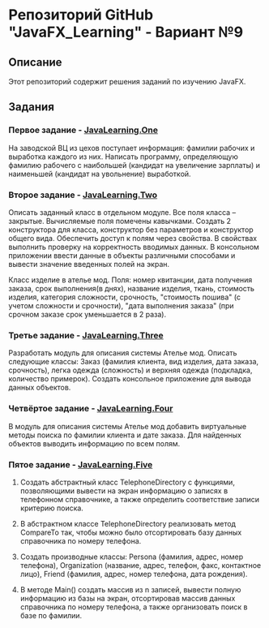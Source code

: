 # Репозиторий GitHub "JavaFX_Learning" - Вариант №9

## Описание

Этот репозиторий содержит решения заданий по изучению JavaFX.

## Задания

### Первое задание - [JavaLearning.One](https://github.com/mrloic/JavaLearning/tree/master/src/net/mrloic/learn/tasks/one)

На заводской ВЦ из цехов поступает информация: фамилии рабочих и выработка каждого из них. Написать программу, определяющую фамилию рабочего с наибольшей (кандидат на увеличение зарплаты) и наименьшей (кандидат на увольнение) выработкой.

### Второе задание - [JavaLearning.Two](https://github.com/mrloic/JavaLearning/tree/master/src/net/mrloic/learn/tasks/two)

Описать заданный класс в отдельном модуле. Все поля класса – закрытые. Вычисляемые поля помечены кавычками. Создать 2 конструктора для класса, конструктор без параметров и конструктор общего вида. Обеспечить доступ к полям через свойства. В свойствах выполнить проверку на корректность вводимых данных. В консольном приложении ввести данные в объекты различными способами и вывести значение введенных полей на экран.

Класс изделие в ателье мод. Поля: номер квитанции, дата получения заказа, срок выполнения(в днях), название изделия, ткань, стоимость изделия, категория сложности, срочность, "стоимость пошива" (с учетом сложности и срочности), "дата выполнения заказа" (при срочном заказе срок уменьшается в 2 раза).

### Третье задание - [JavaLearning.Three](https://github.com/mrloic/JavaLearning/tree/master/src/net/mrloic/learn/tasks/three)

Разработать модуль для описания системы Ателье мод. Описать следующие классы: Заказ (фамилия клиента, вид изделия, дата заказа, срочность), легка одежда (сложность) и верхняя одежда (подкладка, количество примерок). Создать консольное приложение для вывода данных объектов.

### Четвёртое задание - [JavaLearning.Four](https://github.com/mrloic/JavaLearning/tree/master/src/net/mrloic/learn/tasks/four)

В модуль для описания системы Ателье мод добавить виртуальные методы поиска по фамилии клиента и дате заказа. Для найденных объектов выводить информацию по всем полям.

### Пятое задание - [JavaLearning.Five](https://github.com/mrloic/JavaLearning/tree/master/src/net/mrloic/learn/tasks/five)

1. Создать абстрактный класс TelephoneDirectory с функциями, позволяющими вывести на экран информацию о записях в
   телефонном справочнике, а также определить соответствие записи критерию поиска.


2. В абстрактном классе TelephoneDirectory реализовать метод CompareTo так, чтобы можно было отсортировать базу данных
   справочника по номеру телефона.


3. Создать производные классы: Persona (фамилия, адрес, номер телефона), Organization (название, адрес, телефон, факс,
   контактное лицо), Friend (фамилия, адрес, номер телефона, дата рождения).


4. В методе Main() cоздать массив из n записей, вывести полную информацию из базы на экран, отсортировав массив данных
   справочника по номеру телефона, а также организовать поиск в базе по фамилии. 
